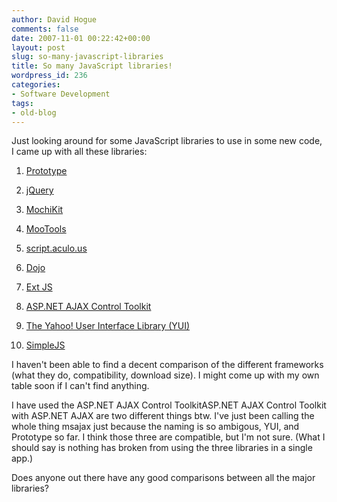 ```yaml
---
author: David Hogue
comments: false
date: 2007-11-01 00:22:42+00:00
layout: post
slug: so-many-javascript-libraries
title: So many JavaScript libraries!
wordpress_id: 236
categories:
- Software Development
tags:
- old-blog
---
```


Just looking around for some JavaScript libraries to use in some new code, I came up with all these libraries:




	
  1. [Prototype](http://www.prototypejs.org/)

	
  2. [jQuery](http://jquery.com/)

	
  3. [MochiKit](http://mochikit.com/index.html)

	
  4. [MooTools](http://mootools.net/)

	
  5. [script.aculo.us](http://script.aculo.us/)

	
  6. [Dojo](http://dojotoolkit.org/)

	
  7. [Ext JS](http://extjs.com/)

	
  8. [ASP.NET AJAX Control Toolkit](http://www.asp.net/ajax/ajaxcontroltoolkit/)

	
  9. [The Yahoo! User Interface Library (YUI)](http://developer.yahoo.com/yui/)

	
  10. [SimpleJS](http://simplejs.bleebot.com/)



I haven't been able to find a decent comparison of the different frameworks (what they do, compatibility, download size).  I might come up with my own table soon if I can't find anything.

I have used the ASP.NET AJAX Control ToolkitASP.NET AJAX Control Toolkit with ASP.NET AJAX are two different things btw.  I've just been calling the whole thing msajax just because the naming is so ambigous, YUI, and Prototype so far.  I think those three are compatible, but I'm not sure.  (What I should say is nothing has broken from using the three libraries in a single app.)

Does anyone out there have any good comparisons between all the major libraries?
